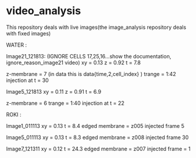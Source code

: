 video_analysis
==============

This repository deals with live images(the image_analysis repository deals with fixed images)

WATER : 

Image21_121813: (IGNORE CELLS 17,25,16...show the documentation, ignore_reason_image21 video)
xy = 0.13
z = 0.92
t = 7.8

z-membrane = 7 (in data this is data{time,2,cell_index} ) 
trange = 1:42
injection at t = 30

Image5_121813
xy = 0.11
z = 0.91
t = 6.9

z-membrane = 6
trange = 1:40
injection at t = 22


ROKI : 

Image1_011113
xy = 0.13
t = 8.4
edged membrane = z005
injected frame 5

Image5_011113
xy = 0.13
t = 8.3
edged membrane = z008
injected frame 30

Image7_121311
xy = 0.12
t = 24.3
edged membrane = z007
injected frame = 1